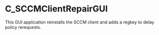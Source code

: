 C_SCCMClientRepairGUI
=====================

This GUI application reinstalls the SCCM client and adds a regkey to delay policy rerequests. 
